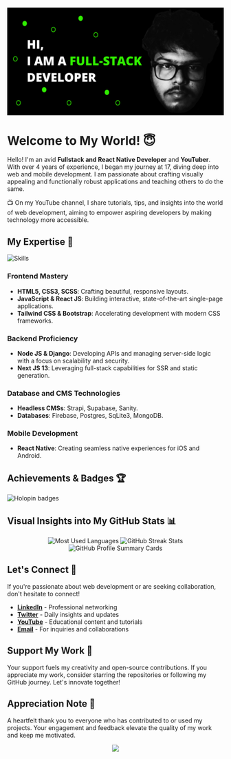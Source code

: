 ![ScreenTechnicals](https://github.com/ScreenTechnicals/ScreenTechnicals/blob/main/profile.png?raw=true)

# Welcome to My World! 😇
Hello! I'm an avid **Fullstack and React Native Developer** and **YouTuber**. With over 4 years of experience, I began my journey at 17, diving deep into web and mobile development. I am passionate about crafting visually appealing and functionally robust applications and teaching others to do the same.

📺 On my YouTube channel, I share tutorials, tips, and insights into the world of web development, aiming to empower aspiring developers by making technology more accessible.

## My Expertise 🚀
![Skills](https://skillicons.dev/icons?i=html,css,jquery,js,ts,react,nextjs,nodejs,python,django,mongodb,postgres,firebase,supabase,vercel,solidity,netlify,electron,tailwind,bootstrap)

### Frontend Mastery
- **HTML5, CSS3, SCSS**: Crafting beautiful, responsive layouts.
- **JavaScript & React JS**: Building interactive, state-of-the-art single-page applications.
- **Tailwind CSS & Bootstrap**: Accelerating development with modern CSS frameworks.

### Backend Proficiency
- **Node JS & Django**: Developing APIs and managing server-side logic with a focus on scalability and security.
- **Next JS 13**: Leveraging full-stack capabilities for SSR and static generation.

### Database and CMS Technologies
- **Headless CMSs**: Strapi, Supabase, Sanity.
- **Databases**: Firebase, Postgres, SqLite3, MongoDB.

### Mobile Development
- **React Native**: Creating seamless native experiences for iOS and Android.

## Achievements & Badges 🏆
![Holopin badges](https://holopin.me/screentechnicals)

## Visual Insights into My GitHub Stats 📊
<div align="center">
  <img src="https://github-readme-stats.vercel.app/api/top-langs/?username=ScreenTechnicals&theme=midnight-purple&layout=compact&hide_border=true&bg_color=0D1117&text_color=ffffff&title_color=F85D7F" alt="Most Used Languages">
  <img src="https://github-readme-streak-stats.herokuapp.com/?user=ScreenTechnicals&theme=minimal&background=0D1117&stroke=ffffff&ring=DD2727&fire=DD2727&currStreakNum=DD2727&sideNums=DD2727&currStreakLabel=ffffff&sideLabels=ffffff&dates=9f9f9f" alt="GitHub Streak Stats">
  <img src="https://github-profile-summary-cards.vercel.app/api/cards/profile-details?username=ScreenTechnicals&theme=solarized_dark&hide_border=true" alt="GitHub Profile Summary Cards">
</div>

## Let's Connect 🤝
If you're passionate about web development or are seeking collaboration, don't hesitate to connect!
- **[LinkedIn](https://www.linkedin.com/in/chinmaya-sa-60a594239/)** - Professional networking
- **[Twitter](https://twitter.com/ChinmaySa1)** - Daily insights and updates
- **[YouTube](https://www.youtube.com/channel/UCf2AVyF3teP4v29gr2Mh4rg)** - Educational content and tutorials
- **[Email](mailto:chinmayasa09@gmail.com)** - For inquiries and collaborations

## Support My Work 💌
Your support fuels my creativity and open-source contributions. If you appreciate my work, consider starring the repositories or following my GitHub journey. Let's innovate together!

## Appreciation Note 🙏
A heartfelt thank you to everyone who has contributed to or used my projects. Your engagement and feedback elevate the quality of my work and keep me motivated.

<div align="center">
    <img src="https://readme-typing-svg.herokuapp.com?font=Roboto+Slab&size=24&center=true&vCenter=true&width=300&lines=Thanks+for+stopping+by!;See+you+on+GitHub!">
</div>
